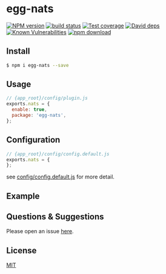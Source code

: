 # egg-nats

[![NPM version][npm-image]][npm-url]
[![build status][travis-image]][travis-url]
[![Test coverage][codecov-image]][codecov-url]
[![David deps][david-image]][david-url]
[![Known Vulnerabilities][snyk-image]][snyk-url]
[![npm download][download-image]][download-url]

[npm-image]: https://img.shields.io/npm/v/egg-nats.svg?style=flat-square
[npm-url]: https://npmjs.org/package/egg-nats
[travis-image]: https://img.shields.io/travis/eggjs/egg-nats.svg?style=flat-square
[travis-url]: https://travis-ci.org/eggjs/egg-nats
[codecov-image]: https://img.shields.io/codecov/c/github/eggjs/egg-nats.svg?style=flat-square
[codecov-url]: https://codecov.io/github/eggjs/egg-nats?branch=master
[david-image]: https://img.shields.io/david/eggjs/egg-nats.svg?style=flat-square
[david-url]: https://david-dm.org/eggjs/egg-nats
[snyk-image]: https://snyk.io/test/npm/egg-nats/badge.svg?style=flat-square
[snyk-url]: https://snyk.io/test/npm/egg-nats
[download-image]: https://img.shields.io/npm/dm/egg-nats.svg?style=flat-square
[download-url]: https://npmjs.org/package/egg-nats

<!--
Description here.
-->

## Install

```bash
$ npm i egg-nats --save
```

## Usage

```js
// {app_root}/config/plugin.js
exports.nats = {
  enable: true,
  package: 'egg-nats',
};
```

## Configuration

```js
// {app_root}/config/config.default.js
exports.nats = {
};
```

see [config/config.default.js](config/config.default.js) for more detail.

## Example

<!-- example here -->

## Questions & Suggestions

Please open an issue [here](https://github.com/eggjs/egg/issues).

## License

[MIT](LICENSE)
